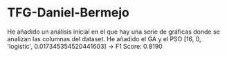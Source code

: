 # TFG-Daniel-Bermejo

He añadido un análisis inicial en el que hay una serie de gráficas donde se analizan las columnas del dataset.
He añadido el GA y el PSO 
[16, 0, 'logistic', 0.017345354520441603] -> F1 Score: 0.8190
